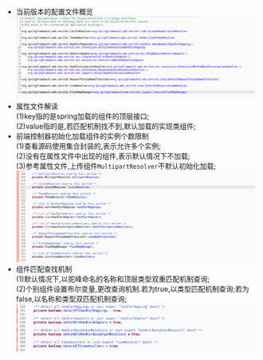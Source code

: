 - 当前版本的配置文件概览  
  ![](assets/markdown-img-paste-20190729112246203.png)  
- 属性文件解读  
  (1)key指的是spring加载的组件的顶层接口;  
  (2)value指的是,若匹配机制找不到,默认加载的实现类组件;  
- 前端控制器初始化加载组件的实例个数限制  
  (1)查看源码使用集合封装的,表示允许多个实例;  
  (2)没有在属性文件中出现的组件,表示默认情况下不加载;  
  (3)参考属性文件,上传组件`MultipartResolver`不默认初始化加载;  
  ![](assets/markdown-img-paste-20190729112816416.png)  
- 组件匹配查找机制  
  (1)默认情况下,以驼峰命名的名称和顶层类型双重匹配机制查询;  
  (2)个别组件设置布尔变量,更改查询机制.若为true,以类型匹配机制查询;若为false,以名称和类型双匹配机制查询;  
  ![](assets/markdown-img-paste-20190729113327927.png)  
